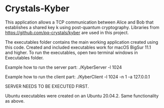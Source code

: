 # Crystals-Kyber 
This application allows a TCP communication between Alice and Bob that establishes a shared key k using post-quantum cryptography.
Libraries from https://github.com/pq-crystals/kyber are used in this project.

The executables folder contains the main working application created using this code. Created and included executables work for macOS BigSur 11.1 and higher.
To run the executables, open two terminal windows in Executables folder.

Example how to run the server part:
./KyberServer -l 1024

Example how to run the client part:
./KyberClient -l 1024 -n 1 -a 127.0.0.1

SERVER NEEDS TO BE EXECUTED FIRST.

Ubuntu executables were created on an Ubuntu 20.04.2. Same functionality as above.
